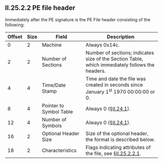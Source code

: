 ## II.25.2.2 PE file header

Immediately after the PE signature is the PE File header consisting of the following:

 Offset | Size | Field | Description
 ---- | ---- | ---- | ----
 0 | 2 | Machine | Always 0x14c.
 2 | 2 | Number of Sections | Number of sections; indicates size of the Section Table, which immediately follows the headers.
 4 | 4 | Time/Date Stamp | Time and date the file was created in seconds since January 1<sup>st</sup> 1970 00:00:00 or 0.
 8 | 4 | Pointer to Symbol Table | Always 0 (§[II.24.1](ii.24.1-fixed-fields.md)).
 12 | 4 | Number of Symbols | Always 0 (§[II.24.1](ii.24.1-fixed-fields.md)).
 16 | 2 | Optional Header Size | Size of the optional header, the format is described below.
 18 | 2 | Characteristics | Flags indicating attributes of the file, see §[II.25.2.2.1](ii.25.2.2.1-characteristics.md).
